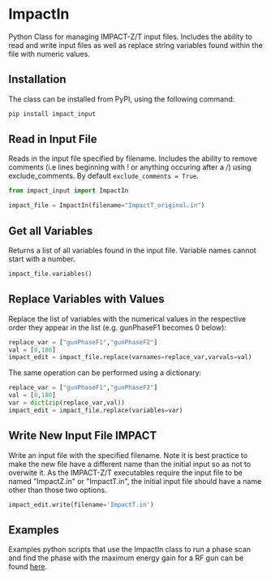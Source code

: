 # ImpactIn
Python Class for managing IMPACT-Z/T input files. Includes the ability to read and write input files as well as replace string variables found within the file with numeric values.

## Installation

The class can be installed from PyPI, using the following command:

```bash
pip install impact_input
```

## Read in Input File

Reads in the input file specified by filename. Includes the ability to remove comments (i.e lines beginning with ! or anything occuring after a /) using exclude_comments. By default `exclude_comments = True`.

```python
from impact_input import ImpactIn

impact_file = ImpactIn(filename="ImpactT_original.in")
```

## Get all Variables

Returns a list of all variables found in the input file. Variable names cannot start with a number.

```python
impact_file.variables()
```

## Replace Variables with Values

Replace the list of variables with the numerical values in the respective order they appear in the list (e.g. gunPhaseF1 becomes 0 below):

```python
replace_var = ["gunPhaseF1","gunPhaseF2"]
val = [0,180]
impact_edit = impact_file.replace(varnames=replace_var,varvals=val)
```

The same operation can be performed using a dictionary:

```python
replace_var = ["gunPhaseF1","gunPhaseF2"]
val = [0,180]
var = dict(zip(replace_var,val))
impact_edit = impact_file.replace(variables=var)
```


## Write New Input File IMPACT

Write an input file with the specified filename. Note it is best practice to make the new file have a different name than the initial input so as not to overwite it. As the IMPACT-Z/T executables require the input file to be named "ImpactZ.in" or "ImpactT.in", the initial input file should have a name other than those two options.

```python
impact_edit.write(filename='ImpactT.in')
```

## Examples

Examples python scripts that use the ImpactIn class to run a phase scan and find the phase with the maximum energy gain for a RF gun can be found [here](Examples/).

